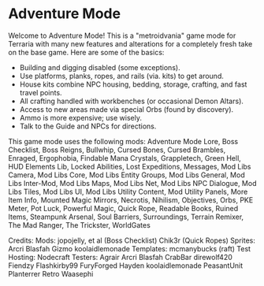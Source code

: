 # Adventure Mode

Welcome to Adventure Mode! This is a "metroidvania" game mode for Terraria with many new features and alterations for a completely fresh take on the base game. Here are some of the basics:
- Building and digging disabled (some exceptions).
- Use platforms, planks, ropes, and rails (via. kits) to get around.
- House kits combine NPC housing, bedding, storage, crafting, and fast travel points.
- All crafting handled with workbenches (or occasional Demon Altars).
- Access to new areas made via special Orbs (found by discovery).
- Ammo is more expensive; use wisely.
- Talk to the Guide and NPCs for directions.



This game mode uses the following mods:
  Adventure Mode Lore,
  Boss Checklist,
  Boss Reigns,
  Bullwhip,
  Cursed Bones,
  Cursed Brambles,
  Enraged,
  Ergophobia,
  Findable Mana Crystals,
  Grappletech,
  Green Hell,
  HUD Elements Lib,
  Locked Abilities,
  Lost Expeditions,
  Messages,
  Mod Libs Camera,
  Mod Libs Core,
  Mod Libs Entity Groups,
  Mod Libs General,
  Mod Libs Inter-Mod,
  Mod Libs Maps,
  Mod Libs Net,
  Mod Libs NPC Dialogue,
  Mod Libs Tiles,
  Mod Libs UI,
  Mod Libs Utility Content,
  Mod Utility Panels,
  More Item Info,
  Mounted Magic Mirrors,
  Necrotis,
  Nihilism,
  Objectives,
  Orbs,
  PKE Meter,
  Pot Luck,
  Powerful Magic,
  Quick Rope,
  Readable Books,
  Ruined Items,
  Steampunk Arsenal,
  Soul Barriers,
  Surroundings,
  Terrain Remixer,
  The Mad Ranger,
  The Trickster,
  WorldGates


Credits:
  Mods:
    jopojelly, et al (Boss Checklist)
    Chik3r (Quick Ropes)
  Sprites:
    Arcri
    Blasfah
    Gizmo
    koolaidlemonade
  Templates:
    mcmanybucks (raft)
  Test Hosting:
    Nodecraft
  Testers:
    Agrair
    Arcri
    Blasfah
    CrabBar
    direwolf420
    Fiendzy
    Flashkirby99
    FuryForged
    Hayden
    koolaidlemonade
    PeasantUnit
    Planterrer
    Retro
    Waasephi
